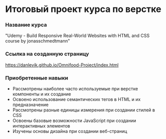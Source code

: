 # Итоговый проект курса по верстке
### Название курса
"Udemy - Build Responsive Real-World Websites with HTML and CSS course by jonasschmedtmann"

### Ссылка на созданную страницу
https://danlevik.github.io/Omnifood-Project/index.html

### Приобретенные навыки
* Рассмотрены наиболее часто используемые при верстке компоненты и их создание
* Освоено использование семантических тегов в HTML и их предназначение
* Рассмотрены разные единицы измерения при создании стилей в CSS
* Освоены базовые возможности JavaScript при создании интерактивных элементов
* Изучены основы дизайна при создании веб-страниц
